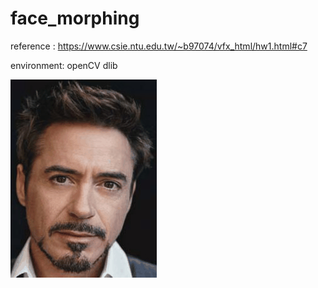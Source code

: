 # face_morphing


reference :
   https://www.csie.ntu.edu.tw/~b97074/vfx_html/hw1.html#c7
  
environment:
  openCV
  dlib


![image](https://github.com/zhaocong1992/face_morphing/blob/master/face_morphing.gif)
